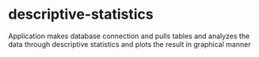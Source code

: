 # descriptive-statistics
Application makes database connection and pulls tables and analyzes the data through descriptive statistics and plots the result in graphical manner
